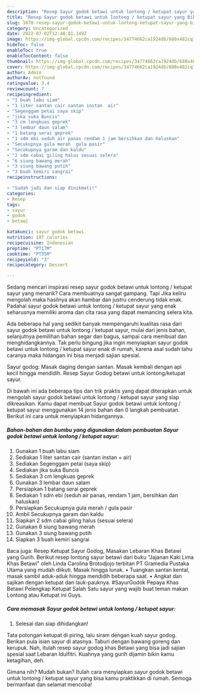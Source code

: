 ```yaml
---
description: "Resep Sayur godok betawi untuk lontong / ketupat sayur yang Bikin Ngiler, Buat Buka Puasa}"
title: "Resep Sayur godok betawi untuk lontong / ketupat sayur yang Bikin Ngiler, Buat Buka Puasa}"
slug: 1078-resep-sayur-godok-betawi-untuk-lontong-ketupat-sayur-yang-bikin-ngiler-buat-buka-puasa
category: Uncategorized
date: 2022-07-02T12:48:01.149Z
image: https://img-global.cpcdn.com/recipes/34774662ca1924db/680x482cq70/sayur-godok-betawi-untuk-lontong-ketupat-sayur-foto-resep-utama.jpg
hideToc: false
enableToc: true
enableTocContent: false
thumbnail: https://img-global.cpcdn.com/recipes/34774662ca1924db/680x482cq70/sayur-godok-betawi-untuk-lontong-ketupat-sayur-foto-resep-utama.jpg
cover: https://img-global.cpcdn.com/recipes/34774662ca1924db/680x482cq70/sayur-godok-betawi-untuk-lontong-ketupat-sayur-foto-resep-utama.jpg
author: Admin
authorAv: notfound
ratingvalue: 3.4
reviewcount: 7
recipeingredient:
- "1 buah labu siam"
- "1 liter santan cair santan instan  air"
- "Segenggam petai saya skip"
- "jika suka Buncis"
- "3 cm lengkuas geprek"
- "3 lembar daun salam"
- "1 batang serai geprek"
- "1 sdm ebi seduh air panas rendam 1 jam bersihkan dan haluskan"
- "Secukupnya gula merah  gula pasir"
- "Secukupnya garam dan kaldu"
- "2 sdm cabai giling halus sesuai selera"
- "6 siung bawang merah"
- "3 siung bawang putih"
- "3 buah kemiri sangrai"
recipeinstructions:

- "Sudah jadi dan siap dinikmati!"
categories:
- Resep
tags:
- sayur
- godok
- betawi

katakunci: sayur godok betawi 
nutrition: 107 calories
recipecuisine: Indonesian
preptime: "PT17M"
cooktime: "PT35M"
recipeyield: "3"
recipecategory: Dessert

---
```



Sedang mencari inspirasi resep sayur godok betawi untuk lontong / ketupat sayur yang menarik? Cara membuatnya sangat gampang. Tapi Jika keliru mengolah maka hasilnya akan hambar dan justru cenderung tidak enak. Padahal sayur godok betawi untuk lontong / ketupat sayur yang enak seharusnya memiliki aroma dan cita rasa yang dapat memancing selera kita.


Ada beberapa hal yang sedikit banyak mempengaruhi kualitas rasa dari sayur godok betawi untuk lontong / ketupat sayur, mulai dari jenis bahan, selanjutnya pemilihan bahan segar dan bagus, sampai cara membuat dan menghidangkannya. Tak perlu bingung jika ingin menyiapkan sayur godok betawi untuk lontong / ketupat sayur enak di rumah, karena asal sudah tahu caranya maka hidangan ini bisa menjadi sajian spesial.

Sayur godog: Masak daging dengan santan. Masak kembali dengan api kecil hingga mendidih. Resep Sayur Godog betawi untuk lontong/ketupat sayur.


Di bawah ini ada beberapa tips dan trik praktis yang dapat diterapkan untuk mengolah sayur godok betawi untuk lontong / ketupat sayur yang siap dikreasikan. Kamu dapat membuat Sayur godok betawi untuk lontong / ketupat sayur menggunakan 14 jenis bahan dan 0 langkah pembuatan. Berikut ini cara untuk menyiapkan hidangannya.

<!--inarticleads1-->

##### Bahan-bahan dan bumbu yang digunakan dalam pembuatan Sayur godok betawi untuk lontong / ketupat sayur:

1. Gunakan 1 buah labu siam
1. Sediakan 1 liter santan cair (santan instan + air)
1. Sediakan Segenggam petai (saya skip)
1. Sediakan jika suka Buncis
1. Sediakan 3 cm lengkuas geprek
1. Gunakan 3 lembar daun salam
1. Persiapkan 1 batang serai geprek
1. Sediakan 1 sdm ebi (seduh air panas, rendam 1 jam, bersihkan dan haluskan)
1. Persiapkan Secukupnya gula merah / gula pasir
1. Ambil Secukupnya garam dan kaldu
1. Siapkan 2 sdm cabai giling halus (sesuai selera)
1. Gunakan 6 siung bawang merah
1. Gunakan 3 siung bawang putih
1. Siapkan 3 buah kemiri sangrai


Baca juga: Resep Ketupat Sayur Godog, Masakan Lebaran Khas Betawi yang Gurih. Berikut resep lontong sayur betawi dari buku &#34;Jajanan Kaki Lima Khas Betawi&#34; oleh Linda Carolina Brotodjojo terbitan PT Gramedia Pustaka Utama yang mudah diikuti. Masak hingga lunak. • Tuangkan santan kental, masak sambil aduk-aduk hingga mendidih beberapa saat. • Angkat dan sajikan dengan ketupat dan lauk-pauknya. #SayurGodok Pepaya Khas Betawi Pelengkap Ketupat Salah Satu sayur yang wajib buat teman makan Lontong atau Ketupat ini Guys. 

<!--inarticleads2-->

##### Cara memasak Sayur godok betawi untuk lontong / ketupat sayur:


1. Selesai dan siap dihidangkan!

Tata potongan ketupat di piring, lalu siram dengan kuah sayur godog. Berikan pula isian sayur di atasnya. Taburi dengan bawang goreng dan kerupuk. Nah, itulah resep sayur godog khas Betawi yang bisa jadi sajian spesial saat Lebaran Idulfitri. Kuahnya yang gurih dijamin bikin kamu ketagihan, deh. 

Gimana nih? Mudah bukan? Itulah cara menyiapkan sayur godok betawi untuk lontong / ketupat sayur yang bisa kamu praktikkan di rumah. Semoga bermanfaat dan selamat mencoba!
